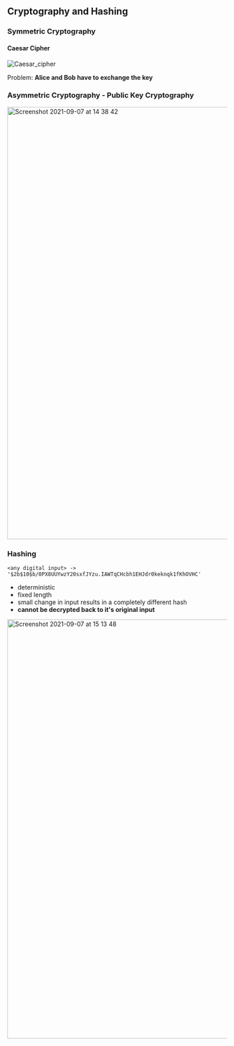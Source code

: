 ## Cryptography and Hashing

### Symmetric Cryptography

#### Caesar Cipher

![Caesar_cipher](https://user-images.githubusercontent.com/10595723/132347964-7237178a-eabe-4180-a924-f4583289b057.png)

Problem: **Alice and Bob have to exchange the key**

### Asymmetric Cryptography - Public Key Cryptography

<img width="988" alt="Screenshot 2021-09-07 at 14 38 42" src="https://user-images.githubusercontent.com/10595723/132347050-c819d16e-f49b-4ba5-984b-238c65afd31b.png">

### Hashing

```
<any digital input> -> '$2b$10$b/0PX8UUYwzY20sxfJYzu.IAWTqCHcbh1EHJdr0keknqk1fKhOVHC'
```

- deterministic 
- fixed length 
- small change in input results in a completely different hash
- **cannot be decrypted back to it's original input**


<img width="958" alt="Screenshot 2021-09-07 at 15 13 48" src="https://user-images.githubusercontent.com/10595723/132351308-54937dc3-561d-4140-b4f8-d2ffa91b2252.png">